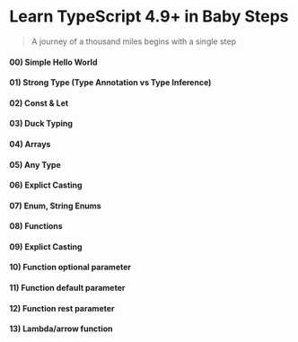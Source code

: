 # Learn TypeScript 4.9+ in Baby Steps

> A journey of a thousand miles begins with a single step

#### 00) Simple Hello World
#### 01) Strong Type (Type Annotation vs Type Inference)
#### 02) Const & Let
#### 03) Duck Typing
#### 04) Arrays
#### 05) Any Type
#### 06) Explict Casting
#### 07) Enum, String Enums
#### 08) Functions
#### 09) Explict Casting
#### 10) Function optional parameter
#### 11) Function default parameter
#### 12) Function rest parameter
#### 13) Lambda/arrow function